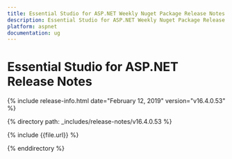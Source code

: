 ```yaml
---
title: Essential Studio for ASP.NET Weekly Nuget Package Release Notes  
description: Essential Studio for ASP.NET Weekly Nuget Package Release Notes  
platform: aspnet
documentation: ug
---
```


# Essential Studio for ASP.NET  Release Notes  

{% include release-info.html date="February 12, 2019"  version="v16.4.0.53" %} 


{% directory path: _includes/release-notes/v16.4.0.53 %}

{% include {{file.url}} %}

{% enddirectory %}